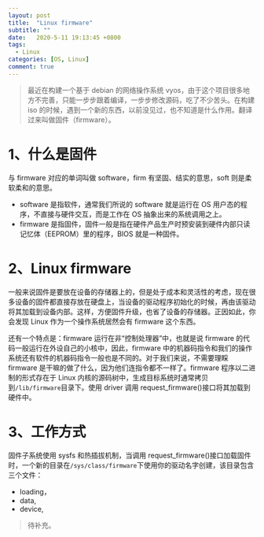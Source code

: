 ```yaml
---
layout: post
title:  "Linux firmware"
subtitle: ""
date:   2020-5-11 19:13:45 +0800
tags:
  - Linux
categories: [OS, Linux]
comment: true
---
```


> 最近在构建一个基于 debian 的网络操作系统 vyos，由于这个项目很多地方不完善，只能一步步跟着编译，一步步修改源码，吃了不少苦头。在构建 iso 的时候，遇到一个新的东西，以前没见过，也不知道是什么作用。翻译过来叫做固件（firmware）。
<!-- more -->
# 1、什么是固件

与 firmware 对应的单词叫做 software，firm 有坚固、结实的意思，soft 则是柔软柔和的意思。

- software 是指软件，通常我们所说的 software 就是运行在 OS 用户态的程序，不直接与硬件交互，而是工作在 OS 抽象出来的系统调用之上。
- firmware 是指固件，固件一般是指在硬件产品生产时预安装到硬件内部只读记忆体（EEPROM）里的程序，BIOS 就是一种固件。

# 2、Linux firmware

一般来说固件是要放在设备的存储器上的，但是处于成本和灵活性的考虑，现在很多设备的固件都直接存放在硬盘上，当设备的驱动程序初始化的时候，再由该驱动将其加载到设备内部。这样，方便固件升级，也省了设备的存储器。正因如此，你会发现 Linux 作为一个操作系统居然会有 firmware 这个东西。

还有一个特点是：firmware 运行在非“控制处理器”中，也就是说 firmware 的代码一般运行在外设自己的小核中，因此，firmware 中的机器码指令和我们的操作系统还有软件的机器码指令一般也是不同的。对于我们来说，不需要理睬 firmware 是干嘛的做了什么，因为他们连指令都不一样了。firmware 程序以二进制的形式存在于 Linux 内核的源码树中，生成目标系统时通常拷贝到`/lib/firmware`目录下。使用 driver 调用 request_firmware()接口将其加载到硬件中。

# 3、工作方式

固件子系统使用 sysfs 和热插拔机制，当调用 request_firmware()接口加载固件时，一个新的目录在`/sys/class/firmware`下使用你的驱动名字创建，该目录包含三个文件：

- loading，
- data,
- device,

> 待补充。